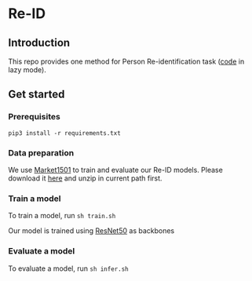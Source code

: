# Re-ID

## Introduction
This repo provides one method for Person Re-identification task ([code](https://github.com/Oneflow-Inc/oneflow_vision_model/tree/main/Re-ID) in lazy mode).
## Get started


### Prerequisites

```
pip3 install -r requirements.txt
```



### Data preparation

We use [Market1501](https://www.cv-foundation.org/openaccess/content_iccv_2015/papers/Zheng_Scalable_Person_Re-Identification_ICCV_2015_paper.pdf) to train and evaluate our Re-ID models.
Please download it [here](https://oneflow-static.oss-cn-beijing.aliyuncs.com/Dataset/market1501.zip) and unzip in current path first.



### Train a model

To train a model, run ```sh train.sh```


Our model is trained using [ResNet50](https://oneflow-public.oss-cn-beijing.aliyuncs.com/model_zoo/cv/reid/resnet50_pretrained_model.zip) as backbones


### Evaluate a model
To evaluate a model, run ```sh infer.sh```




